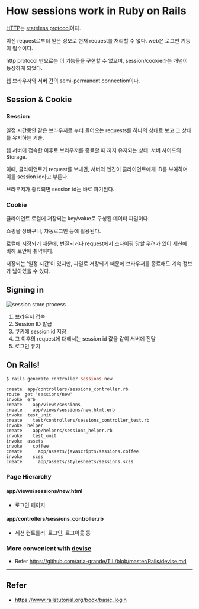 # How sessions work in Ruby on Rails
[HTTP](https://en.wikipedia.org/wiki/Hypertext_Transfer_Protocol)는 [stateless protocol](https://en.wikipedia.org/wiki/Stateless_protocol)이다. 

이전 request로부터 얻은 정보로 현재 request를 처리할 수 없다. web은 로그인 기능이 필수이다.

http protocol 만으로는 이 기능들을 구현할 수 없으며, session/cookie라는 개념이 등장하게 되었다.

웹 브라우저와 서버 간의 semi-permanent connection이다.

## Session & Cookie
### Session
일정 시간동안 같은 브라우저로 부터 들어오는 requests를 하나의 상태로 보고 그 상태를 유지하는 기술.

웹 서버에 접속한 이후로 브라우저를 종료할 때 까지 유지되는 상태. 서버 사이드의 Storage.

이때, 클라이언트가 request를 보내면, 서버의 엔진이 클라이언트에게 ID를 부여하며 이를 session id라고 부른다.

브라우저가 종료되면 session id는 바로 파기된다.

### Cookie
클라이언트 로컬에 저장되는 key/value로 구성된 데이터 파일이다.

쇼핑몰 장바구니, 자동로그인 등에 활용된다.

로컬에 저장되기 때문에, 변질되거나 request에서 스나이핑 당할 우려가 있어 세션에 비해 보안에 취약하다.

저장되는 '일정 시간'이 있지만, 파일로 저장되기 때문에 브라우저를 종료해도 계속 정보가 남아있을 수 있다.

## Signing in
![session store process](https://cscie12.dce.harvard.edu/lecture_notes/2007-08/20080423/images/http_session_cookie_illustration.png)
1. 브라우저 접속
2. Session ID 발급
3. 쿠키에 session id 저장
4. 그 이후의 request에 대해서는 session id 값을 같이 서버에 전달
5. 로그인 유지

## On Rails!
```ruby
$ rails generate controller Sessions new
```

```
create  app/controllers/sessions_controller.rb
route  get 'sessions/new'
invoke  erb
create    app/views/sessions
create    app/views/sessions/new.html.erb
invoke  test_unit
create    test/controllers/sessions_controller_test.rb
invoke  helper
create    app/helpers/sessions_helper.rb
invoke    test_unit
invoke  assets
invoke    coffee
create      app/assets/javascripts/sessions.coffee
invoke    scss
create      app/assets/stylesheets/sessions.scss
```

### Page Hierarchy
#### app/views/sessions/new.html
- 로그인 페이지

#### app/controllers/sessions_controller.rb
- 세션 컨트롤러. 로그인, 로그아웃 등

### More convenient with [devise](https://github.com/plataformatec/devise)
- Refer https://github.com/aria-grande/TIL/blob/master/Rails/devise.md

<hr/>

## Refer
- https://www.railstutorial.org/book/basic_login
